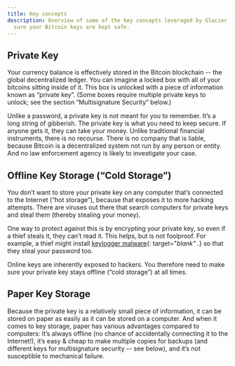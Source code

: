 ```yaml
---
title: Key concepts
description: Overview of some of the key concepts leveraged by Glacier to make
  sure your Bitcoin keys are kept safe.
---
```


## Private Key

Your currency balance is effectively stored in the Bitcoin
blockchain -- the global decentralized ledger. You can imagine a locked box
with all of your bitcoins sitting inside of it. This box is unlocked with
a piece of information known as “private key”. (Some boxes require multiple
private keys to unlock; see the section “Multisignature Security”
below.)

Unlike a password, a private key is not meant for you to remember.
It’s a long string of gibberish.
The private key is what you need to keep
secure. If anyone gets it, they can take your money. Unlike traditional
financial instruments, there is no recourse. There is no company that is
liable, because Bitcoin is a decentralized system not run by any person or
entity. And no law enforcement agency is likely to investigate your
case.

## Offline Key Storage (“Cold Storage”)

You don’t want to store your
private key on any computer that’s connected to the Internet (“hot
storage”), because that exposes it to more hacking attempts. There are
viruses out there that search computers for private keys and steal them
(thereby stealing your money).

One way to protect against this is by
encrypting your private key, so even if a thief steals it, they can’t read
it. This helps, but is not foolproof. For example, a thief might install
[keylogger malware](https://en.wikipedia.org/wiki/Keystroke_logging){: target="_blank" ._}
so that they steal your password too.

Online keys are
inherently exposed to hackers. You therefore need to make sure your private
key stays offline (“cold storage”) at all times.

## Paper Key Storage

Because
the private key is a relatively small piece of information, it can be stored
on paper as easily as it can be stored on a computer. And when it comes to
key storage, paper has various advantages compared to computers: It’s always
offline (no chance of accidentally connecting it to the Internet!), it’s
easy & cheap to make multiple copies for backups (and different keys for
multisignature security -- see below), and it’s not susceptible to
mechanical failure.
